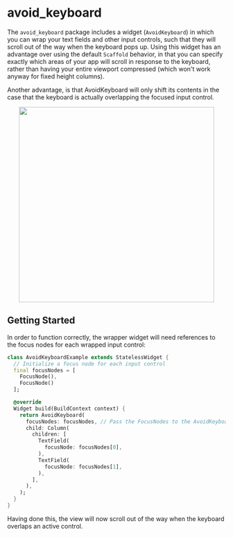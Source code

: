 # avoid_keyboard

The `avoid_keyboard` package includes a widget (`AvoidKeyboard`) in which you can wrap your text fields and other input controls, such that they will scroll out of the way when the keyboard pops up. Using this widget has an advantage over using the default `Scaffold` behavior, in that you can specify exactly which areas of your app will scroll in response to the keyboard, rather than having your entire viewport compressed (which won't work anyway for fixed height columns). 

Another advantage, is that AvoidKeyboard will only shift its contents in the case that the keyboard is actually overlapping the focused input control.

<p align="center">
  <img height="450" src="https://user-images.githubusercontent.com/6050603/120873229-25fb0800-c556-11eb-89fc-fb97957be784.gif">
</p>

## Getting Started

In order to function correctly, the wrapper widget will need references to the focus nodes for each wrapped input control:

```dart
class AvoidKeyboardExample extends StatelessWidget {
  // Initialize a focus node for each input control
  final focusNodes = [
    FocusNode(),
    FocusNode()
  ];

  @override
  Widget build(BuildContext context) {
    return AvoidKeyboard(
      focusNodes: focusNodes, // Pass the FocusNodes to the AvoidKeyboard widget
      child: Column(
        children: [
          TextField(
            focusNode: focusNodes[0],
          ),
          TextField(
            focusNode: focusNodes[1],
          ),
        ],
      ),
    );
  }
}
```

Having done this, the view will now scroll out of the way when the keyboard overlaps an active control.
